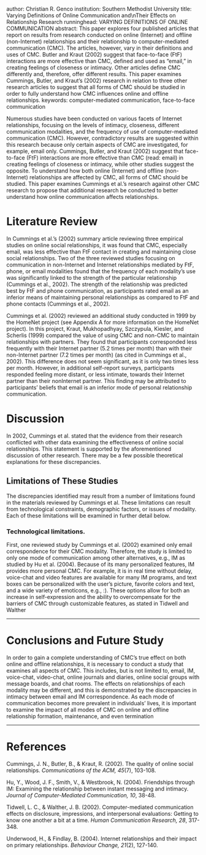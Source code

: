 author: Christian R. Genco
institution: Southern Methodist University
title: Varying Definitions of Online Communication and\nTheir Effects on Relationship Research
runninghead: VARYING DEFINITIONS OF ONLINE COMMUNICATION
abstract: This paper explores four published articles that report on results from research conducted on online (Internet) and offline (non-Internet) relationships and their relationship to computer-mediated communication (CMC). The articles, however, vary in their definitions and uses of CMC. Butler and Kraut (2002) suggest that face-to-face (FtF) interactions are more effective than CMC, defined and used as “email,” in creating feelings of closeness or intimacy. Other articles define CMC differently and, therefore, offer different results. This paper examines Cummings, Butler, and Kraut’s (2002) research in relation to three other research articles to suggest that all forms of CMC should be studied in order to fully understand how CMC influences online and offline relationships.
keywords: computer-mediated communication, face-to-face communication

Numerous studies have been conducted on various facets of Internet relationships, focusing on the levels of intimacy, closeness, different communication modalities, and the frequency of use of computer-mediated communication (CMC). However, contradictory results are suggested within this research because only certain aspects of CMC are investigated, for example, email only. Cummings, Butler, and Kraut (2002) suggest that face-to-face (FtF) interactions are more effective than CMC (read: email) in creating feelings of closeness or intimacy, while other studies suggest the opposite. To understand how both online (Internet) and offline (non-Internet) relationships are affected by CMC, all forms of CMC should be studied. This paper examines Cummings et al.’s research against other CMC research to propose that additional research be conducted to better understand how online communication affects relationships.

# Literature Review

In Cummings et al.’s (2002) summary article reviewing three empirical studies on online social relationships, it was found that CMC, especially email, was less effective than FtF contact in creating and maintaining close social relationships. Two of the three reviewed studies focusing on communication in non-Internet and Internet relationships mediated by FtF, phone, or email modalities found that the frequency of each modality’s use was significantly linked to the strength of the particular relationship (Cummings et al., 2002). The strength of the relationship was predicted best by FtF and phone communication, as participants rated email as an inferior means of maintaining personal relationships as compared to FtF and phone contacts (Cummings et al., 2002).

Cummings et al. (2002) reviewed an additional study conducted in 1999 by the HomeNet project (see Appendix A for more information on the HomeNet project). In this project, Kraut, Mukhopadhyay, Szczypula, Kiesler, and Scherlis (1999) compared the value of using CMC and non-CMC to maintain relationships with partners. They found that participants corresponded less frequently with their Internet partner (5.2 times per month) than with their non-Internet partner (7.2 times per month) (as cited in Cummings et al., 2002). This difference does not seem significant, as it is only two times less per month. However, in additional self-report surveys, participants responded feeling more distant, or less intimate, towards their Internet partner than their nonInternet partner. This finding may be attributed to participants’ beliefs that email is an inferior mode of personal relationship communication.

# Discussion

In 2002, Cummings et al. stated that the evidence from their research conflicted with other data examining the effectiveness of online social relationships. This statement is supported by the aforementioned discussion of other research. There may be a few possible theoretical explanations for these discrepancies.

## Limitations of These Studies

The discrepancies identified may result from a number of limitations found in the materials reviewed by Cummings et al. These limitations can result from technological constraints, demographic factors, or issues of modality. Each of these limitations will be examined in further detail below.

### Technological limitations.

First, one reviewed study by Cummings et al. (2002) examined only email correspondence for their CMC modality. Therefore, the study is limited to only one mode of communication among other alternatives, e.g., IM as studied by Hu et al. (2004). Because of its many personalized features, IM provides more personal CMC. For example, it is in real time without delay, voice-chat and video features are available for many IM programs, and text boxes can be personalized with the user’s picture, favorite colors and text, and a wide variety of emoticons, e.g., :). These options allow for both an increase in self-expression and the ability to overcompensate for the barriers of CMC through customizable features, as stated in Tidwell and Walther

---

# Conclusions and Future Study

In order to gain a complete understanding of CMC’s true effect on both online and offline relationships, it is necessary to conduct a study that examines all aspects of CMC. This includes, but is not limited to, email, IM, voice-chat, video-chat, online journals and diaries, online social groups with message boards, and chat rooms. The effects on relationships of each modality may be different, and this is demonstrated by the discrepancies in intimacy between email and IM correspondence. As each mode of communication becomes more prevalent in individuals’ lives, it is important to examine the impact of all modes of CMC on online and offline relationship formation, maintenance, and even termination

---

# References

Cummings, J. N., Butler, B., & Kraut, R. (2002). The quality of online social relationships. *Communications of the ACM, 45*(7), 103-108.

Hu, Y., Wood, J. F., Smith, V., & Westbrook, N. (2004). Friendships through IM: Examining the relationship between instant messaging and intimacy. *Journal of Computer-Mediated Communication, 10*, 38-48.

Tidwell, L. C., & Walther, J. B. (2002). Computer-mediated communication effects on disclosure, impressions, and interpersonal evaluations: Getting to know one another a bit at a time. *Human Communication Research, 28*, 317-348.

Underwood, H., & Findlay, B. (2004). Internet relationships and their impact on primary relationships. *Behaviour Change, 21*(2), 127-140.